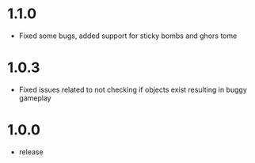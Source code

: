 # 1.1.0
- Fixed some bugs, added support for sticky bombs and ghors tome
  
# 1.0.3
- Fixed issues related to not checking if objects exist resulting in buggy gameplay
  
# 1.0.0
- release